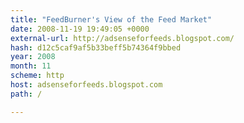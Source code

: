 ```yaml
---
title: "FeedBurner's View of the Feed Market"
date: 2008-11-19 19:49:05 +0000
external-url: http://adsenseforfeeds.blogspot.com/
hash: d12c5caf9af5b33beff5b74364f9bbed
year: 2008
month: 11
scheme: http
host: adsenseforfeeds.blogspot.com
path: /

---
```



